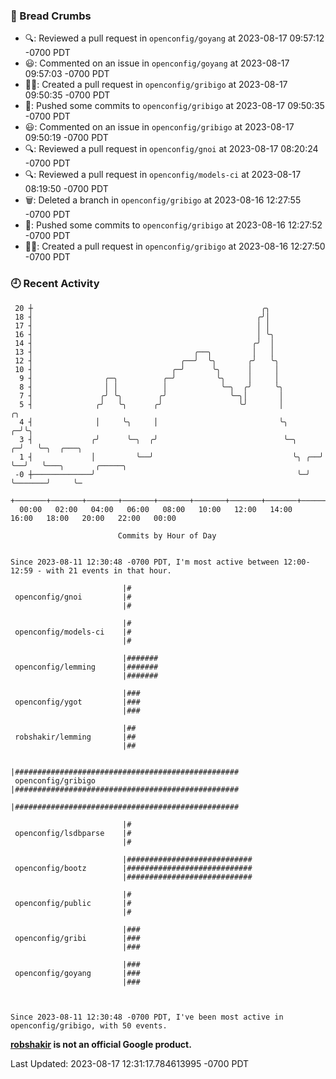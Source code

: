 ### 🍞 Bread Crumbs

 * 🔍: Reviewed a pull request in  `openconfig/goyang` at 2023-08-17 09:57:12 -0700 PDT
 * 😃: Commented on an issue in `openconfig/goyang` at 2023-08-17 09:57:03 -0700 PDT
 * ✍🏼: Created a pull request in `openconfig/gribigo` at 2023-08-17 09:50:35 -0700 PDT
 * 🚢: Pushed some commits to `openconfig/gribigo` at 2023-08-17 09:50:35 -0700 PDT
 * 😃: Commented on an issue in `openconfig/gribigo` at 2023-08-17 09:50:19 -0700 PDT
 * 🔍: Reviewed a pull request in  `openconfig/gnoi` at 2023-08-17 08:20:24 -0700 PDT
 * 🔍: Reviewed a pull request in  `openconfig/models-ci` at 2023-08-17 08:19:50 -0700 PDT
 * 🗑: Deleted a branch in `openconfig/gribigo` at 2023-08-16 12:27:55 -0700 PDT
 * 🚢: Pushed some commits to `openconfig/gribigo` at 2023-08-16 12:27:52 -0700 PDT
 * ✍🏼: Created a pull request in `openconfig/gribigo` at 2023-08-16 12:27:50 -0700 PDT

### 🕘 Recent Activity
```
 20 ┼                                                   ╭╮
 18 ┤                                                  ╭╯│
 17 ┤                                                  │ │
 16 ┤                                                  │ ╰╮
 14 ┤                                                 ╭╯  │
 13 ┤                                    ╭──╮         │   │
 12 ┤                                 ╭──╯  ╰╮       ╭╯   ╰╮
 10 ┤                               ╭─╯      ╰╮      │     │
  9 ┤                ╭─╮          ╭─╯         ╰╮     │     │
  8 ┤                │ │          │            ╰─╮  ╭╯     ╰╮
  7 ┤               ╭╯ ╰╮        ╭╯              ╰─╮│       │
  5 ┤              ╭╯   ╰╮      ╭╯                 ╰╯       │            ╭╮
  4 ┤              │     ╰╮     │                           ╰╮         ╭─╯╰╮
  3 ┤             ╭╯      ╰─╮  ╭╯                            ╰─╮     ╭─╯   ╰─╮  ╭───╮
  1 ┤             │         ╰──╯                               ╰╮ ╭──╯       ╰──╯   ╰───╮       ╭─────╮
 -0 ┼─────────────╯                                             ╰─╯                     ╰───────╯     ╰─
    +───────+───────+───────+───────+───────+───────+───────+───────+───────+───────+───────+───────+────
  00:00   02:00   04:00   06:00   08:00   10:00   12:00   14:00   16:00   18:00   20:00   22:00   00:00   

						Commits by Hour of Day


Since 2023-08-11 12:30:48 -0700 PDT, I'm most active between 12:00-12:59 - with 21 events in that hour.

```



```
                         |#
 openconfig/gnoi         |#
                         |#

                         |#
 openconfig/models-ci    |#
                         |#

                         |#######
 openconfig/lemming      |#######
                         |#######

                         |###
 openconfig/ygot         |###
                         |###

                         |##
 robshakir/lemming       |##
                         |##

                         |##################################################
 openconfig/gribigo      |##################################################
                         |##################################################

                         |#
 openconfig/lsdbparse    |#
                         |#

                         |############################
 openconfig/bootz        |############################
                         |############################

                         |#
 openconfig/public       |#
                         |#

                         |###
 openconfig/gribi        |###
                         |###

                         |###
 openconfig/goyang       |###
                         |###



Since 2023-08-11 12:30:48 -0700 PDT, I've been most active in openconfig/gribigo, with 50 events.

```
**[robshakir](mailto:robjs@google.com) is not an official Google product.**  


Last Updated: 2023-08-17 12:31:17.784613995 -0700 PDT

